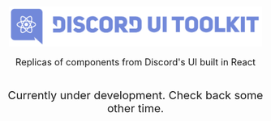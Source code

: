 <p align="center">
  <img src="https://raw.githubusercontent.com/DavidShefcik/discord-ui-toolkit/master/icon.png" width="500" />
</p>
<p align="center" style="font-size: 18px;">Replicas of components from Discord's UI built in React</p>
<p align="center" style="font-size: 22px; padding-top: 20px;">Currently under development. Check back some other time.</p>